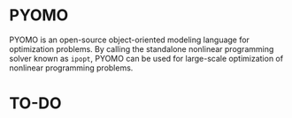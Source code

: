# PYOMO
PYOMO is an open-source object-oriented modeling language for optimization problems. 
By calling the standalone nonlinear programming solver known as `ipopt`, PYOMO can be used for large-scale optimization of nonlinear programming problems.

# TO-DO
